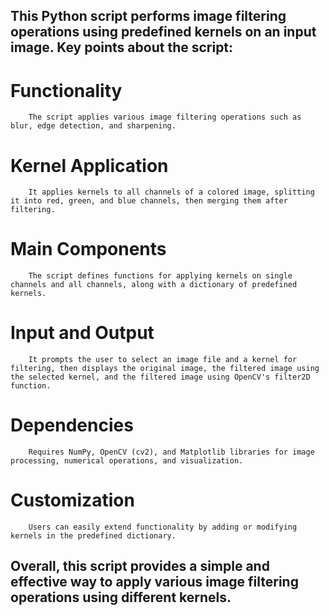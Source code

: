 ## This Python script performs image filtering operations using predefined kernels on an input image. Key points about the script:

# Functionality

        The script applies various image filtering operations such as blur, edge detection, and sharpening.

# Kernel Application

        It applies kernels to all channels of a colored image, splitting it into red, green, and blue channels, then merging them after filtering.

# Main Components

        The script defines functions for applying kernels on single channels and all channels, along with a dictionary of predefined kernels.

# Input and Output

        It prompts the user to select an image file and a kernel for filtering, then displays the original image, the filtered image using the selected kernel, and the filtered image using OpenCV's filter2D function.

# Dependencies

        Requires NumPy, OpenCV (cv2), and Matplotlib libraries for image processing, numerical operations, and visualization.

# Customization

        Users can easily extend functionality by adding or modifying kernels in the predefined dictionary.

## Overall, this script provides a simple and effective way to apply various image filtering operations using different kernels.
